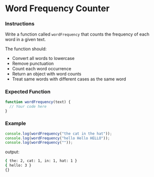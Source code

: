 # Word Frequency Counter

### Instructions

Write a function called `wordFrequency` that counts the frequency of each word in a given text.

The function should:

- Convert all words to lowercase
- Remove punctuation
- Count each word occurrence
- Return an object with word counts
- Treat same words with different cases as the same word

### Expected Function

```js
function wordFrequency(text) {
  // Your code here
}
```

### Example

```js
console.log(wordFrequency("the cat in the hat"));
console.log(wordFrequency("hello Hello HELLO"));
console.log(wordFrequency(""));
```

output:

```bash
{ the: 2, cat: 1, in: 1, hat: 1 }
{ hello: 3 }
{}
```
